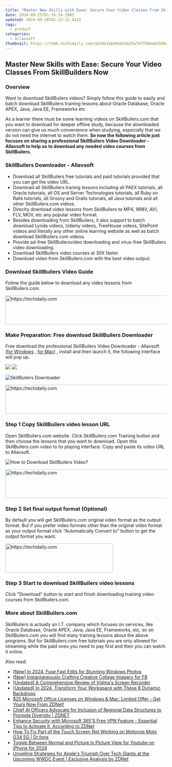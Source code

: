 ```yaml
---
title: "Master New Skills with Ease: Secure Your Video Classes From SkillBuilders Now"
date: 2024-09-25T01:16:24.290Z
updated: 2024-09-28T01:23:12.432Z
tags:
  - product
categories:
  - allavsoft
thumbnail: https://thmb.techidaily.com/da30e1ebb9eb5ab25a7effb66e03594a33963d6af1f63bbe87601ee182a33306.jpg
---
```


## Master New Skills with Ease: Secure Your Video Classes From SkillBuilders Now

### Overview

Want to download SkillBuilers videos? Simply follow this guide to easily and batch download SkillBuilers training lessons about Oracle Database, Oracle APEX, Java, Java EE, Frameworks etc

As a learner there must be some learning videos on SkillBuilers.com that you want to download for deeper offline study, because the downloaded version can give us much convenience when studying, especially that we do not need the internet to watch them. **So now the following article just focuses on sharing a professional SkillBuilers Video Downloader - Allavsoft to help us to download any needed video courses from SkillBuilers.**

### SkillBuilers Downloader - Allavsoft

* Download all SkillBuilers free tutorials and paid tutorials provided that you can get the video URL.
* Download all SkillBuilers traning lessons including all PAEX tutorials, all Oracle tutorials, all OS and Server Technologies tutorials, all Ruby on Rails tutorials, all Groovy and Grails tutorials, all Java tutorials and all other SkillBuilers.com videos.
* Direclty download video lessons from SkillBuilers to MP4, WMV, AVI, FLV, MOV, etc any popular video format.
* Besides downloading from SkillBuilers, it alos support to batch download Lynda videos, Udemy videos, TreeHouse videos, SitePoint videos and literally any other online learning website as well as batch download SkillBuilers.com videos.
* Provide ad-free SkillBuilersvideo downloading and virus-free SkillBuilers video downloading.
* Download SkillBuilers video courses at 30X faster.
* Download video from SkillBuilers.com with the best video output.

### Download SkillBuilers Video Guide

Follow the guide below to download any video lessons from SkillBuilers.com.

<!-- affiliate ads begin -->
<a href="https://aligracehair.sjv.io/c/5597632/1938721/19272" target="_top" id="1938721">
  <img src="//a.impactradius-go.com/display-ad/19272-1938721" border="0" alt="https://techidaily.com" width="728" height="90"/>
</a>
<img height="0" width="0" src="https://aligracehair.sjv.io/i/5597632/1938721/19272" style="position:absolute;visibility:hidden;" border="0" />
<!-- affiliate ads end -->

### Make Preparation: Free download SkillBuilers Downloader

Free download the professional SkillBuilers Video Downloader - Allavsoft ([for Windows](https://tools.techidaily.com/allavsoft/products/) , [for Mac](https://tools.techidaily.com/allavsoft/products/)) , install and then launch it, the following interface will pop up.

[![](https://www.allavsoft.com/how-to/../images/how-to/free-download-win.jpg)](https://tools.techidaily.com/allavsoft/products/) [![](https://www.allavsoft.com/how-to/../images/how-to/free-download-mac.jpg)](https://tools.techidaily.com/allavsoft/products/)

![SkillBuilers Downloader](https://www.allavsoft.com/how-to/../images/allavsoft/screen-shot-600.jpg)

<!-- affiliate ads begin -->
<a href="https://appsumo.8odi.net/c/5597632/2118315/7443" target="_top" id="2118315">
  <img src="//a.impactradius-go.com/display-ad/7443-2118315" border="0" alt="https://techidaily.com" width="728" height="90"/>
</a>
<img height="0" width="0" src="https://appsumo.8odi.net/i/5597632/2118315/7443" style="position:absolute;visibility:hidden;" border="0" />
<!-- affiliate ads end -->

### Step 1 Copy SkillBuilers video lesson URL

Open SkillBuilers.com website. Click SkillBuilers.com Training button and then choose the lessons that you want to download. Open this SkillBuilers.com video to its playing interface. Copy and paste its video URL to Allavsoft.

![How to Download SkillBuilers Video?](https://www.allavsoft.com/how-to/../images/how-to/download-rtmp-video/download-rtmp-video.jpg)

<!-- affiliate ads begin -->
<a href="https://jalbum-affiliate-program.sjv.io/c/5597632/1838960/17916" target="_top" id="1838960">
  <img src="//a.impactradius-go.com/display-ad/17916-1838960" border="0" alt="https://techidaily.com" width="728" height="90"/>
</a>
<img height="0" width="0" src="https://jalbum-affiliate-program.sjv.io/i/5597632/1838960/17916" style="position:absolute;visibility:hidden;" border="0" />
<!-- affiliate ads end -->

### Step 2 Set final output format (Optional)

By default you will get SkillBuilers.com original video format as the output format. But if you prefer video formats other than the original video format as your output format click "Automatically Convert to" button to get the output format you want.

<!-- affiliate ads begin -->
<a href="https://aligracehair.sjv.io/c/5597632/2135416/19272" target="_top" id="2135416">
  <img src="//a.impactradius-go.com/display-ad/19272-2135416" border="0" alt="https://techidaily.com" width="336" height="90"/>
</a>
<img height="0" width="0" src="https://aligracehair.sjv.io/i/5597632/2135416/19272" style="position:absolute;visibility:hidden;" border="0" />
<!-- affiliate ads end -->

### Step 3 Start to download SkillBuilers video lessons

Click "Download" button to start and finish downloading training video courses from SkillBuilers.com.

### More about SkillBuilers.com

SkillBuilers is actually an I.T. company which focuses on services, like Oracle Database, Oracle APEX, Java, Java EE, Frameworks, etc, so on SkillBuilers.com you will find many training lessons about the above programs. But for SkillBuilers.com free tutorials you are only allowed for streaming while the paid ones you need to pay first and then you can watch it online.

<ins class="adsbygoogle"
     style="display:block"
     data-ad-format="autorelaxed"
     data-ad-client="ca-pub-7571918770474297"
     data-ad-slot="1223367746"></ins>

<ins class="adsbygoogle"
     style="display:block"
     data-ad-client="ca-pub-7571918770474297"
     data-ad-slot="8358498916"
     data-ad-format="auto"
     data-full-width-responsive="true"></ins>

<span class="atpl-alsoreadstyle">Also read:</span>
<div><ul>
<li><a href="https://fox-blue.techidaily.com/new-in-2024-fuse-fast-edits-for-stunning-windows-photos/"><u>[New] In 2024, Fuse Fast Edits for Stunning Windows Photos</u></a></li>
<li><a href="https://extra-approaches.techidaily.com/new-instantaneously-crafting-creative-collage-imagery-for-fb/"><u>[New] Instantaneously Crafting Creative Collage Imagery for FB</u></a></li>
<li><a href="https://video-capture.techidaily.com/updated-a-comprehensive-review-of-vidmas-screen-recorder/"><u>[Updated] A Comprehensive Review of Vidma's Screen Recorder</u></a></li>
<li><a href="https://article-files.techidaily.com/updated-in-2024-transform-your-workspace-with-these-8-dynamic-backdrops/"><u>[Updated] In 2024, Transform Your Workspace with These 8 Dynamic Backdrops</u></a></li>
<li><a href="https://win-premium.techidaily.com/25-microsoft-office-licenses-on-windows-and-mac-limited-offer-get-yours-now-from-zdnet/"><u>$25 Microsoft Office Licenses on Windows & Mac: Limited Offer - Get Yours Now From ZDNet!</u></a></li>
<li><a href="https://win-premium.techidaily.com/chief-ai-officers-advocate-for-inclusion-of-regional-data-structures-to-promote-diversity-zdnet/"><u>Chief AI Officers Advocate for Inclusion of Regional Data Structures to Promote Diversity | ZDNET</u></a></li>
<li><a href="https://win-premium.techidaily.com/enhance-security-with-microsoft-365s-free-vpn-feature-essential-tips-to-activate-it-according-to-zdnet/"><u>Enhance Security with Microsoft 365'S Free VPN Feature - Essential Tips to Activate It, According to ZDNet</u></a></li>
<li><a href="https://fix-guide.techidaily.com/how-to-fix-part-of-the-touch-screen-not-working-on-motorola-moto-g34-5g-drfone-by-drfone-fix-android-problems-fix-android-problems/"><u>How To Fix Part of the Touch Screen Not Working on Motorola Moto G34 5G | Dr.fone</u></a></li>
<li><a href="https://some-approaches.techidaily.com/toggle-between-normal-and-picture-in-picture-view-for-youtube-on-iphone-for-2024/"><u>Toggle Between Normal and Picture In Picture View for Youtube on iPhone for 2024</u></a></li>
<li><a href="https://win-premium.techidaily.com/unveiling-strategies-for-apples-triumph-over-tech-giants-at-the-upcoming-wwdc-event-exclusive-analysis-by-zdnet/"><u>Unveiling Strategies for Apple's Triumph Over Tech Giants at the Upcoming WWDC Event | Exclusive Analysis by ZDNet</u></a></li>
</ul></div>

